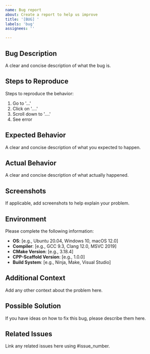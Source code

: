 ```yaml
---
name: Bug report
about: Create a report to help us improve
title: '[BUG] '
labels: 'bug'
assignees: ''

---
```


## Bug Description
A clear and concise description of what the bug is.

## Steps to Reproduce
Steps to reproduce the behavior:
1. Go to '...'
2. Click on '....'
3. Scroll down to '....'
4. See error

## Expected Behavior
A clear and concise description of what you expected to happen.

## Actual Behavior
A clear and concise description of what actually happened.

## Screenshots
If applicable, add screenshots to help explain your problem.

## Environment
Please complete the following information:
- **OS**: [e.g., Ubuntu 20.04, Windows 10, macOS 12.0]
- **Compiler**: [e.g., GCC 9.3, Clang 12.0, MSVC 2019]
- **CMake Version**: [e.g., 3.18.4]
- **CPP-Scaffold Version**: [e.g., 1.0.0]
- **Build System**: [e.g., Ninja, Make, Visual Studio]

## Additional Context
Add any other context about the problem here.

## Possible Solution
If you have ideas on how to fix this bug, please describe them here.

## Related Issues
Link any related issues here using #issue_number.
